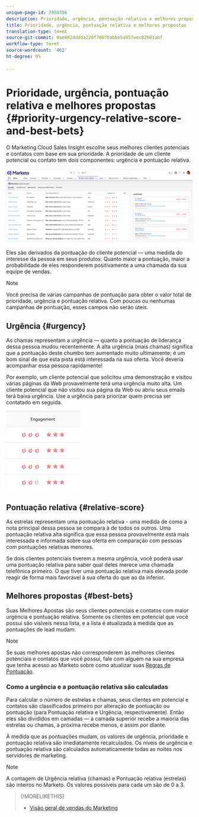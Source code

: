 ```yaml
---
unique-page-id: 2950396
description: Prioridade, urgência, pontuação relativa e melhores propostas - Documentos do Marketing - Documentação do produto
title: Prioridade, urgência, pontuação relativa e melhores propostas
translation-type: tm+mt
source-git-commit: 6ae882dddda220f7067babbe5a057eec82601abf
workflow-type: tm+mt
source-wordcount: '462'
ht-degree: 0%

---
```



# Prioridade, urgência, pontuação relativa e melhores propostas {#priority-urgency-relative-score-and-best-bets}

O Marketing Cloud Sales Insight escolhe seus melhores clientes potenciais e contatos com base em sua prioridade. A prioridade de um cliente potencial ou contato tem dois componentes: urgência e pontuação relativa.

![](assets/one.png)

Eles são derivados da pontuação do cliente potencial — uma medida do interesse da pessoa em seus produtos. Quanto maior a pontuação, maior a probabilidade de eles responderem positivamente a uma chamada da sua equipe de vendas.

>[!NOTE]
>
>Você precisa de várias campanhas de pontuação para obter o valor total de prioridade, urgência e pontuação relativa.  Com poucas ou nenhumas campanhas de pontuação, esses campos não serão úteis.

## Urgência {#urgency}

As chamas representam a urgência — quanto a pontuação de liderança dessa pessoa mudou recentemente. A alta urgência (mais chamas) significa que a pontuação deste chumbo tem aumentado muito ultimamente; é um bom sinal de que esta pista está interessada na sua oferta. Você deveria acompanhar essa pessoa rapidamente!

Por exemplo, um cliente potencial que solicitou uma demonstração e visitou várias páginas da Web provavelmente terá uma urgência muito alta. Um cliente potencial que não visitou sua página da Web ou abriu seus emails terá baixa urgência. Use a urgência para priorizar quem precisa ser contatado em seguida.

![](assets/two.png)

## Pontuação relativa {#relative-score}

As estrelas representam uma pontuação relativa - uma medida de como a nota principal dessa pessoa se compara à de todos os outros. Uma pontuação relativa alta significa que essa pessoa provavelmente está mais interessada e informada sobre sua oferta em comparação com pessoas com pontuações relativas menores.

Se dois clientes potenciais tiverem a mesma urgência, você poderá usar uma pontuação relativa para saber qual deles merece uma chamada telefônica primeiro. O que tiver uma pontuação relativa mais elevada pode reagir de forma mais favorável à sua oferta do que ao da inferior.

## Melhores propostas {#best-bets}

Suas Melhores Apostas são seus clientes potenciais e contatos com maior urgência e pontuação relativa. Somente os clientes em potencial que você possui são visíveis nessa lista, e a lista é atualizada à medida que as pontuações de lead mudam.

>[!NOTE]
>
>Se suas melhores apostas não corresponderem às melhores clientes potenciais e contatos que você possui, fale com alguém na sua empresa que tenha acesso ao Marketo sobre como atualizar suas [Regras de Pontuação](../../../../../getting-started/quick-wins/simple-scoring.md).

### Como a urgência e a pontuação relativa são calculadas

Para calcular o número de estrelas e chamas, seus clientes em potencial e contatos são classificados primeiro por alteração de pontuação ou pontuação (para Pontuação relativa e Urgência, respectivamente). Então eles são divididos em camadas — a camada superior recebe a maioria das estrelas ou chamas, a próxima recebe menos, e assim por diante.

À medida que as pontuações mudam, os valores de urgência, prioridade e pontuação relativa são imediatamente recalculados. Os níveis de urgência e pontuação relativa são calculados automaticamente todas as noites nos servidores de marketing.

>[!NOTE]
>
>A contagem de Urgência relativa (chamas) e Pontuação relativa (estrelas) são inteiros no Marketo. Os valores possíveis para cada um são de 0 a 3.

>[!MORELIKETHIS]
>
>* [Visão geral de vendas do Marketing](https://docs.marketo.com/display/docs/marketo+sales+insight)

